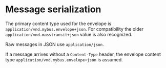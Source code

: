 # Message serialization

The primary content type used for the envelope is `application/vnd.mybus.envelope+json`. For compatibility the older
`application/vnd.masstransit+json` value is also recognized.

Raw messages in JSON use `application/json`.

If a message arrives without a `Content-Type` header, the envelope content type `application/vnd.mybus.envelope+json` is
assumed.
